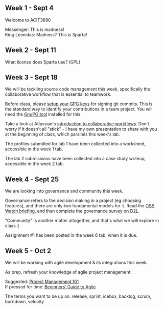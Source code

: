 ## Week 1 - Sept 4

Welcome to ACIT3890

Messenger: This is madness!  
King Leonidas: Madness? This is Sparta!

## Week 2 - Sept 11

What license does Sparta use? (GPL)

## Week 3 - Sept 18

We will be tackling source code management this week, specifically the
collaborative workflow that is essential to teamwork. 

Before class, please [setup your GPG keys](https://help.github.com/en/articles/managing-commit-signature-verification) 
for signing git commits. This is the standard way to identify your contributions in a
team project. You will need the [GnuPG tool](https://www.gnupg.org/download/index.html) installed for this.

Take a look at Atlassian's [introduction to collaborative workflows](https://www.atlassian.com/git/tutorials/comparing-workflows).
Don't worry if it doesn't all "stick" - I have my own presentation to share
with you at the beginning of class, which parallels this week's lab.

The profiles submitted for lab 1 have been collected into a worksheet, accessible in the week 1 tab.

The lab 2 submissions have been collected into a case study writeup, accessible in the week 2 tab.

## Week 4 - Sept 25

We are looking into governance and community this week.

Governance refers to the decision making in a project (eg choosing features),
and there are only two fundamental models for it. 
Read the [OSS Watch briefing](http://oss-watch.ac.uk/resources/governancemodels),
and then complete the governance survey on D2L.

"Community" is another matter altogether, and that's what we will explore in class :)

Assignment #1 has been posted in the week 6 tab, when it is due.

## Week 5 - Oct 2

We will be working with agile development & its integrations this week.

As prep, refresh your knowledge of agile project management.

Suggested:  [Project Management 101](https://zapier.com/learn/project-management/project-management-systems/)  
If pressed for time: [Beginners’ Guide to Agile](https://www.workfront.com/blog/the-beginners-guide-to-agile-project-management-methodology)

The terms you want to be up on: release, sprint, icebox, backlog, scrum, burndown, velocity
